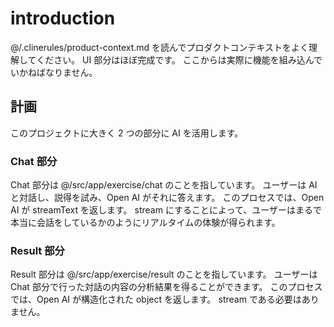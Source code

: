 # introduction

@/.clinerules/product-context.md
を読んでプロダクトコンテキストをよく理解してください。
UI 部分はほぼ完成です。
ここからは実際に機能を組み込んでいかねばなりません。

## 計画

このプロジェクトに大きく 2 つの部分に AI を活用します。

### Chat 部分

Chat 部分は @/src/app/exercise/chat のことを指しています。
ユーザーは AI と対話し、説得を試み、Open AI がそれに答えます。
このプロセスでは、Open AI が streamText を返します。
stream にすることによって、ユーザーはまるで本当に会話をしているかのようにリアルタイムの体験が得られます。

### Result 部分

Result 部分は @/src/app/exercise/result のことを指しています。
ユーザーは Chat 部分で行った対話の内容の分析結果を得ることができます。
このプロセスでは、Open AI が構造化された object を返します。
stream である必要はありません。
